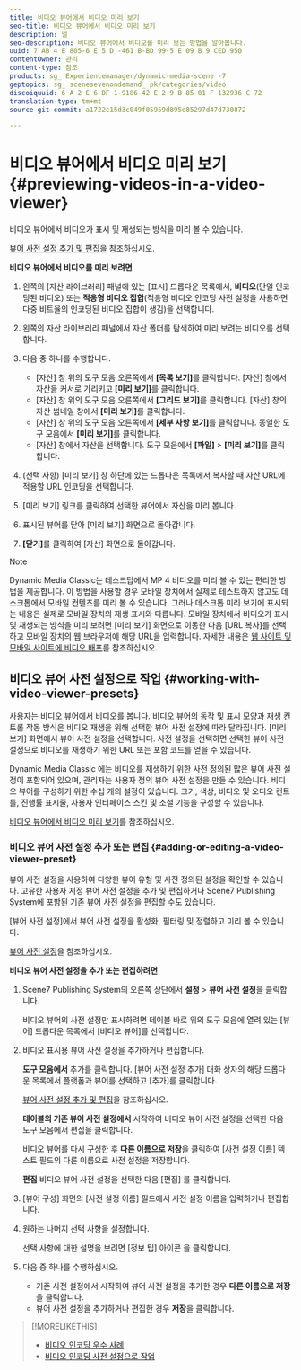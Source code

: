 ```yaml
---
title: 비디오 뷰어에서 비디오 미리 보기
seo-title: 비디오 뷰어에서 비디오 미리 보기
description: 널
seo-description: 비디오 뷰어에서 비디오를 미리 보는 방법을 알아봅니다.
uuid: 7 AB 4 E 805-6 E 5 D -461 B-BD 99-5 E 09 B 9 CED 950
contentOwner: 관리
content-type: 참조
products: sg_ Experiencemanager/dynamic-media-scene -7
geptopics: sg_ scenesevenondemand_ pk/categories/video
discoiquuid: 6 A 2 E 6 DF 1-9186-42 E 2-9 B 85-01 F 132936 C 72
translation-type: tm+mt
source-git-commit: a1722c15d3c049f05959d895e85297d47d730872

---
```



# 비디오 뷰어에서 비디오 미리 보기{#previewing-videos-in-a-video-viewer}

비디오 뷰어에서 비디오가 표시 및 재생되는 방식을 미리 볼 수 있습니다.

[뷰어 사전 설정 추가 및 편집](application-setup.md#adding_and_editing_viewer_presets)을 참조하십시오.

**비디오 뷰어에서 비디오를 미리 보려면**

1. 왼쪽의 [자산 라이브러리] 패널에 있는 [표시] 드롭다운 목록에서, **비디오**(단일 인코딩된 비디오) 또는 **적응형 비디오 집합**(적응형 비디오 인코딩 사전 설정을 사용하면 다중 비트율의 인코딩된 비디오 집합이 생김)을 선택합니다.
1. 왼쪽의 자산 라이브러리 패널에서 자산 폴더를 탐색하여 미리 보려는 비디오를 선택합니다.
1. 다음 중 하나를 수행합니다.

   * [자산] 창 위의 도구 모음 오른쪽에서 **[목록 보기]**&#x200B;를 클릭합니다. [자산] 창에서 자산을 커서로 가리키고 **[미리 보기]**&#x200B;를 클릭합니다.
   * [자산] 창 위의 도구 모음 오른쪽에서 **[그리드 보기]**&#x200B;를 클릭합니다. [자산] 창의 자산 썸네일 창에서 **[미리 보기]**&#x200B;를 클릭합니다.
   * [자산] 창 위의 도구 모음 오른쪽에서 **[세부 사항 보기]**&#x200B;를 클릭합니다. 동일한 도구 모음에서 **[미리 보기]**&#x200B;를 클릭합니다.
   * [자산] 창에서 자산을 선택합니다. 도구 모음에서 **[파일]** &gt; **[미리 보기]**&#x200B;를 클릭합니다.

1. (선택 사항) [미리 보기] 창 하단에 있는 드롭다운 목록에서 복사할 때 자산 URL에 적용할 URL 인코딩을 선택합니다.
1. [미리 보기] 링크를 클릭하여 선택한 뷰어에서 자산을 미리 봅니다.
1. 표시된 뷰어를 닫아 [미리 보기] 화면으로 돌아갑니다.
1. **[닫기]**&#x200B;를 클릭하여 [자산] 화면으로 돌아갑니다.

>[!NOTE]
>
>Dynamic Media Classic는 데스크탑에서 MP 4 비디오를 미리 볼 수 있는 편리한 방법을 제공합니다. 이 방법을 사용할 경우 모바일 장치에서 실제로 테스트하지 않고도 데스크톱에서 모바일 컨텐츠를 미리 볼 수 있습니다. 그러나 데스크톱 미리 보기에 표시되는 내용은 실제로 모바일 장치의 재생 표시와 다릅니다. 모바일 장치에서 비디오가 표시 및 재생되는 방식을 미리 보려면 [미리 보기] 화면으로 이동한 다음 [URL 복사]를 선택하고 모바일 장치의 웹 브라우저에 해당 URL을 입력합니다. 자세한 내용은 [웹 사이트 및 모바일 사이트에 비디오 배포](deploying-video-websites-mobile-sites.md#deploying_video_to_your_websites_and_mobile_sites)를 참조하십시오.

## 비디오 뷰어 사전 설정으로 작업 {#working-with-video-viewer-presets}

사용자는 비디오 뷰어에서 비디오를 봅니다. 비디오 뷰어의 동작 및 표시 모양과 재생 컨트롤 작동 방식은 비디오 재생을 위해 선택한 뷰어 사전 설정에 따라 달라집니다. [미리 보기] 화면에서 뷰어 사전 설정을 선택합니다. 사전 설정을 선택하면 선택한 뷰어 사전 설정으로 비디오를 재생하기 위한 URL 또는 포함 코드를 얻을 수 있습니다.

Dynamic Media Classic 에는 비디오를 재생하기 위한 사전 정의된 많은 뷰어 사전 설정이 포함되어 있으며, 관리자는 사용자 정의 뷰어 사전 설정을 만들 수 있습니다. 비디오 뷰어를 구성하기 위한 수십 개의 설정이 있습니다. 크기, 색상, 비디오 및 오디오 컨트롤, 진행률 표시줄, 사용자 인터페이스 스킨 및 소셜 기능을 구성할 수 있습니다.

[비디오 뷰어에서 비디오 미리 보기](previewing-videos-video-viewer.md#previewing_videos_in_a_video_viewer)를 참조하십시오.

### 비디오 뷰어 사전 설정 추가 또는 편집 {#adding-or-editing-a-video-viewer-preset}

뷰어 사전 설정을 사용하여 다양한 뷰어 유형 및 사전 정의된 설정을 확인할 수 있습니다. 고유한 사용자 지정 뷰어 사전 설정을 추가 및 편집하거나 Scene7 Publishing System에 포함된 기존 뷰어 사전 설정을 편집할 수도 있습니다.

[뷰어 사전 설정]에서 뷰어 사전 설정을 활성화, 필터링 및 정렬하고 미리 볼 수 있습니다.

[뷰어 사전 설정](application-setup.md#viewer_presets)을 참조하십시오.

**비디오 뷰어 사전 설정을 추가 또는 편집하려면**

1. Scene7 Publishing System의 오른쪽 상단에서 **설정** &gt; **뷰어 사전 설정**&#x200B;을 클릭합니다.

   비디오 뷰어의 사전 설정만 표시하려면 테이블 바로 위의 도구 모음에 열려 있는 [뷰어] 드롭다운 목록에서 [비디오 뷰어]를 선택합니다.

1. 비디오 표시용 뷰어 사전 설정을 추가하거나 편집합니다.

   **도구 모음에서** 추가를 클릭합니다. [뷰어 사전 설정 추가] 대화 상자의 해당 드롭다운 목록에서 플랫폼과 뷰어를 선택하고 [추가]를 클릭합니다.

   [뷰어 사전 설정 추가 및 편집](application-setup.md#adding_and_editing_viewer_presets)을 참조하십시오.

   **테이블의 기존 뷰어 사전 설정에서** 시작하여 비디오 뷰어 사전 설정을 선택한 다음 도구 모음에서 편집을 클릭합니다.

   비디오 뷰어를 다시 구성한 후 **다른 이름으로 저장**&#x200B;을 클릭하여 [사전 설정 이름] 텍스트 필드의 다른 이름으로 사전 설정을 저장합니다.

   **편집** 비디오 뷰어 사전 설정을 선택한 다음 [편집] 를 클릭합니다.

1. [뷰어 구성] 화면의 [사전 설정 이름] 필드에서 사전 설정 이름을 입력하거나 편집합니다.
1. 원하는 나머지 선택 사항을 설정합니다.

   선택 사항에 대한 설명을 보려면 [정보 팁] 아이콘 을 클릭합니다.

1. 다음 중 하나를 수행하십시오.

   * 기존 사전 설정에서 시작하여 뷰어 사전 설정을 추가한 경우 **다른 이름으로 저장**&#x200B;을 클릭합니다.
   * 뷰어 사전 설정을 추가하거나 편집한 경우 **저장**&#x200B;을 클릭합니다.

>[!MORELIKETHIS]
>
>* [비디오 인코딩 우수 사례](uploading-encoding-videos.md#best_practices_for_video_encoding)
>* [비디오 인코딩 사전 설정으로 작업](uploading-encoding-videos.md#working_with_video_encoding_presets)

